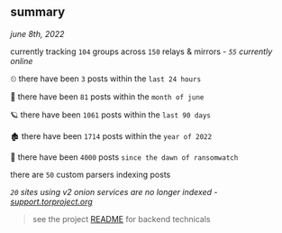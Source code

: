 
## summary
_june 8th, 2022_

currently tracking `104` groups across `150` relays & mirrors - _`55` currently online_

⏲ there have been `3` posts within the `last 24 hours`

🦈 there have been `81` posts within the `month of june`

🪐 there have been `1061` posts within the `last 90 days`

🏚 there have been `1714` posts within the `year of 2022`

🦕 there have been `4000` posts `since the dawn of ransomwatch`

there are `50` custom parsers indexing posts

_`20` sites using v2 onion services are no longer indexed - [support.torproject.org](https://support.torproject.org/onionservices/v2-deprecation/)_

> see the project [README](https://github.com/joshhighet/ransomwatch#ransomwatch--) for backend technicals
